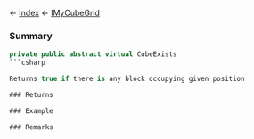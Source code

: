 ← [Index](Api-Index) ← [IMyCubeGrid](VRage.Game.ModAPI.Ingame.IMyCubeGrid)

### Summary

```csharp
private public abstract virtual CubeExists
```csharp

Returns true if there is any block occupying given position

### Returns

### Example

### Remarks

